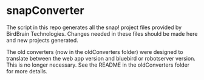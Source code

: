 # snapConverter

The script in this repo generates all the snap! project files provided by BirdBrain
Technologies. Changes needed in these files should be made here and new projects
generated.



The old converters (now in the oldConverters folder) were designed to translate
between the web app version and bluebird or robotserver version. This is no longer
necessary. See the README in the oldConverters folder for more details.
